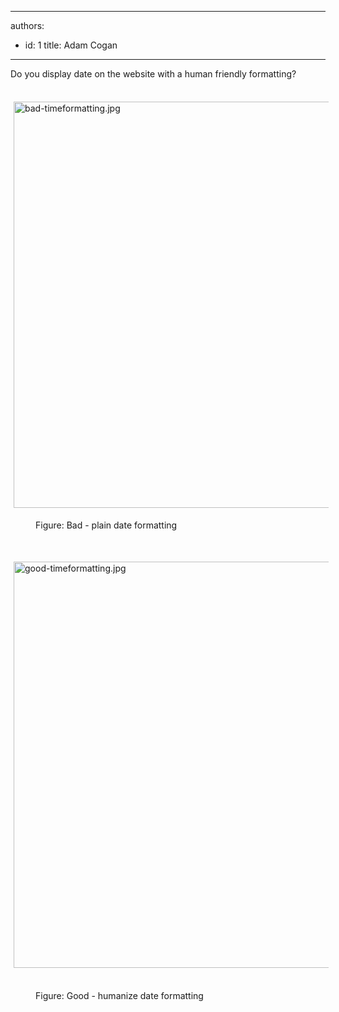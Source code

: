 

---
authors:
  - id: 1
    title: Adam Cogan
---




<span class='intro'> Do you display date on the website with a human friendly formatting? </span>

<p>​​<img src="/WebSites/RulesToBetterWebsitesLayout/PublishingImages/bad-timeformatting.jpg" alt="bad-timeformatting.jpg" class="ssw15-rteStyle-Highlight" style="margin&#58;5px;width&#58;650px;" /></p><dd class="ssw15-rteElement-FigureBad">Figure&#58; Bad - plain date formatting</dd><p><br></p><p><img src="/WebSites/RulesToBetterWebsitesLayout/PublishingImages/good-timeformatting.jpg" alt="good-timeformatting.jpg" style="margin&#58;5px;width&#58;650px;" />&#160;</p><dd class="ssw15-rteElement-FigureGood">Figure&#58; Good - humanize date formatting</dd>



